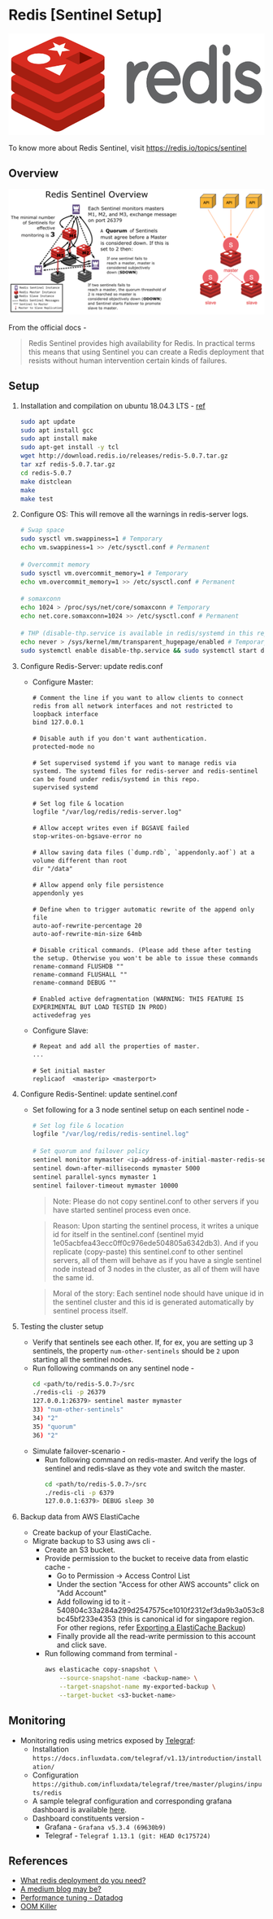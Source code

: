 # Redis [Sentinel Setup]
<img src="https://github.com/abhishektripathi24/platform-setup/blob/master/redis/images/redis-logo.png" width="600" height="200"/>

To know more about Redis Sentinel, visit https://redis.io/topics/sentinel

## Overview
![](images/sentinel-combined.png)

From the official docs -

> Redis Sentinel provides high availability for Redis. In practical terms this means that using Sentinel you can create a Redis deployment that resists without human intervention certain kinds of failures.

## Setup

1. Installation and compilation on ubuntu 18.04.3 LTS - [ref](https://github.com/antirez/redis)
    ```bash
    sudo apt update
    sudo apt install gcc
    sudo apt install make
    sudo apt-get install -y tcl
    wget http://download.redis.io/releases/redis-5.0.7.tar.gz
    tar xzf redis-5.0.7.tar.gz
    cd redis-5.0.7
    make distclean
    make
    make test
    ```

2. Configure OS: This will remove all the warnings in redis-server logs.
    ```bash
    # Swap space
    sudo sysctl vm.swappiness=1 # Temporary
    echo vm.swappiness=1 >> /etc/sysctl.conf # Permanent
    
    # Overcommit memory
    sudo sysctl vm.overcommit_memory=1 # Temporary
    echo vm.overcommit_memory=1 >> /etc/sysctl.conf # Permanent
 
    # somaxconn
    echo 1024 > /proc/sys/net/core/somaxconn # Temporary
    echo net.core.somaxconn=1024 >> /etc/sysctl.conf # Permanent

    # THP (disable-thp.service is available in redis/systemd in this repo or refer - https://www.stephenrlang.com/2018/01/disabling-transparent-huge-pages-in-linux/)
    echo never > /sys/kernel/mm/transparent_hugepage/enabled # Temporary
    sudo systemctl enable disable-thp.service && sudo systemctl start disable-thp.service # Permanent
    ```

3. Configure Redis-Server: update redis.conf
    * Configure Master: 
        ```
        # Comment the line if you want to allow clients to connect redis from all network interfaces and not restricted to loopback interface
        bind 127.0.0.1
        
        # Disable auth if you don't want authentication.
        protected-mode no

        # Set supervised systemd if you want to manage redis via systemd. The systemd files for redis-server and redis-sentinel can be found under redis/systemd in this repo.
        supervised systemd

        # Set log file & location
        logfile "/var/log/redis/redis-server.log"

        # Allow accept writes even if BGSAVE failed
        stop-writes-on-bgsave-error no

        # Allow saving data files (`dump.rdb`, `appendonly.aof`) at a volume different than root
        dir "/data"

        # Allow append only file persistence
        appendonly yes

        # Define when to trigger automatic rewrite of the append only file
        auto-aof-rewrite-percentage 20
        auto-aof-rewrite-min-size 64mb
        
        # Disable critical commands. (Please add these after testing the setup. Otherwise you won't be able to issue these commands
        rename-command FLUSHDB ""
        rename-command FLUSHALL ""
        rename-command DEBUG ""
        
        # Enabled active defragmentation (WARNING: THIS FEATURE IS EXPERIMENTAL BUT LOAD TESTED IN PROD)
        activedefrag yes 
        ```
    * Configure Slave:
        ```
        # Repeat and add all the properties of master.
        ...
  
        # Set initial master 
        replicaof  <masterip> <masterport>
        ```

4. Configure Redis-Sentinel: update sentinel.conf
    * Set following for a 3 node sentinel setup on each sentinel node -
        ```bash
        # Set log file & location      
        logfile "/var/log/redis/redis-sentinel.log"
        
        # Set quorum and failover policy
        sentinel monitor mymaster <ip-address-of-initial-master-redis-server> 6379 2
        sentinel down-after-milliseconds mymaster 5000
        sentinel parallel-syncs mymaster 1
        sentinel failover-timeout mymaster 10000
        ```
        > Note: Please do not copy sentinel.conf to other servers if you have started sentinel process even once. 
        
        > Reason: Upon starting the sentinel process, it writes a unique id for itself in the sentinel.conf (sentinel myid 1e05acbfea43ecc0ff0c976ede504805a6342db3). And if you replicate (copy-paste) this sentinel.conf to other sentinel servers, all of them will behave as if you have a single sentinel node instead of 3 nodes in the cluster, as all of them will have the same id.
        
        > Moral of the story: Each sentinel node should have unique id in the sentinel cluster and this id is generated automatically by sentinel process itself.

5. Testing the cluster setup
    * Verify that sentinels see each other. If, for ex, you are setting up 3 sentinels, the property `num-other-sentinels` should be `2` upon starting all the sentinel nodes.
    * Run following commands on any sentinel node - 
        ```bash
        cd <path/to/redis-5.0.7>/src
        ./redis-cli -p 26379
        127.0.0.1:26379> sentinel master mymaster
        33) "num-other-sentinels"
        34) "2"
        35) "quorum"
        36) "2"
        ```
    * Simulate failover-scenario -
        * Run following command on redis-master. And verify the logs of sentinel and redis-slave as they vote and switch the master.
            ```bash
            cd <path/to/redis-5.0.7>/src
            ./redis-cli -p 6379 
            127.0.0.1:6379> DEBUG sleep 30
            ```

6. Backup data from AWS ElastiCache
    * Create backup of your ElastiCache.
    * Migrate backup to S3 using aws cli -
        * Create an S3 bucket.
        * Provide permission to the bucket to receive data from elastic cache -
            * Go to Permission -> Access Control List
            * Under the section "Access for other AWS accounts" click on "Add Account"
            * Add following id to it - 540804c33a284a299d2547575ce1010f2312ef3da9b3a053c8bc45bf233e4353 (this is canonical id for singapore region. For other regions, refer [Exporting a ElastiCache Backup](https://docs.aws.amazon.com/AmazonElastiCache/latest/red-ug/backups-exporting.html))
            * Finally provide all the read-write permission to this account and click save.
        * Run following command from terminal - 
            ```bash
            aws elasticache copy-snapshot \
                --source-snapshot-name <backup-name> \
                --target-snapshot-name my-exported-backup \
                --target-bucket <s3-bucket-name>
            ```

## Monitoring  

* Monitoring redis using metrics exposed by [Telegraf](https://docs.influxdata.com/telegraf/v1.13/):
    * Installation `https://docs.influxdata.com/telegraf/v1.13/introduction/installation/`
    * Configuration `https://github.com/influxdata/telegraf/tree/master/plugins/inputs/redis`
    * A sample telegraf configuration and corresponding grafana dashboard is available [here](monitoring).
    * Dashboard constituents version -
        * Grafana - `Grafana v5.3.4 (69630b9)`
        * Telegraf - `Telegraf 1.13.1 (git: HEAD 0c175724)`

## References
* [What redis deployment do you need?](https://blog.octo.com/what-redis-deployment-do-you-need/) 
* [A medium blog may be?](https://medium.com/@amila922/redis-sentinel-high-availability-everything-you-need-to-know-from-dev-to-prod-complete-guide-deb198e70ea6)
* [Performance tuning - Datadog](https://www.datadoghq.com/pdf/Understanding-the-Top-5-Redis-Performance-Metrics.pdf)
* [OOM Killer](https://www.percona.com/blog/2019/08/02/out-of-memory-killer-or-savior/)